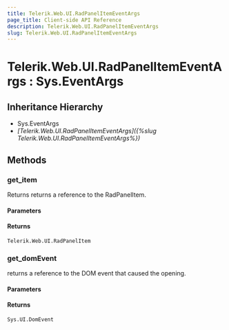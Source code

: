 ```yaml
---
title: Telerik.Web.UI.RadPanelItemEventArgs
page_title: Client-side API Reference
description: Telerik.Web.UI.RadPanelItemEventArgs
slug: Telerik.Web.UI.RadPanelItemEventArgs
---
```


# Telerik.Web.UI.RadPanelItemEventArgs : Sys.EventArgs

## Inheritance Hierarchy

* Sys.EventArgs
* *[Telerik.Web.UI.RadPanelItemEventArgs]({%slug Telerik.Web.UI.RadPanelItemEventArgs%})*

## Methods

### get_item

Returns returns a reference to the RadPanelItem.

#### Parameters

#### Returns

`Telerik.Web.UI.RadPanelItem`

###  get_domEvent

returns a reference to the DOM event that caused the opening.

#### Parameters

#### Returns

`Sys.UI.DomEvent`
